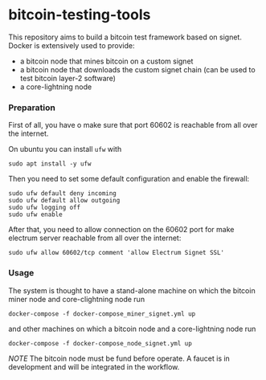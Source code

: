 # bitcoin-testing-tools

This repository aims to build a bitcoin test framework based on signet.
Docker is extensively used to provide:
* a bitcoin node that mines bitcoin on a custom signet
* a bitcoin node that downloads the custom signet chain (can be used to test bitcoin layer-2 software)
* a core-lightning node

### Preparation

First of all, you have o make sure that port 60602 is reachable from all over the internet. 

On ubuntu you can install `ufw` with
```
sudo apt install -y ufw
```
Then you need to set some default configuration and enable the firewall:
```
sudo ufw default deny incoming
sudo ufw default allow outgoing
sudo ufw logging off
sudo ufw enable
```

After that, you need to allow connection on the 60602 port for make electrum server reachable from all over the internet:
```
sudo ufw allow 60602/tcp comment 'allow Electrum Signet SSL'
```

### Usage

The system is thought to have a stand-alone machine on which the bitcoin miner node and core-clightning node run

```
docker-compose -f docker-compose_miner_signet.yml up
``` 

and other machines on which a bitcoin node and a core-lightning node run

```
docker-compose -f docker-compose_node_signet.yml up
```

*NOTE*
The bitcoin node must be fund before operate. A faucet is in development and will be integrated in the workflow.
